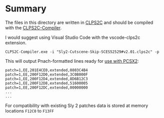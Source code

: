 # Summary

The files in this directory are written in [CLPS2C](https://github.com/NiV-L-A/CLPS2C-Compiler/blob/master/CLPS2C-Documentation.txt) and should be compiled with the [CLPS2C-Compiler](https://github.com/NiV-L-A/CLPS2C-Compiler).

I would suggest using Visual Studio Code with the vscode-clps2c extension.

```
CLPS2C-Compiler.exe -i "Sly2-Cutscene-Skip-SCES52529#v2.01.clps2c" -p
```

This will output Pnach-formatted lines ready for [use with PCSX2](https://forums.pcsx2.net/Thread-Sticky-Important-Patching-Notes-1-7-4546-Pnach-2-0):

```
patch=1,EE,201E4CE0,extended,0803C4B4
patch=1,EE,200F12D0,extended,3C0B000F
patch=1,EE,200F12D4,extended,8D6B12C3
patch=1,EE,200F12D8,extended,51600005
patch=1,EE,200F12DC,extended,00000000
...
...
```

For compatibility with existing Sly 2 patches data is stored at memory locations `F12C0` to `F13FF`